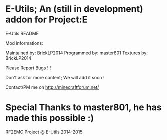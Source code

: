E-Utils; An (still in development) addon for Project:E
================================================================================
E-Utils README

Mod informations:

Maintained by: BrickLP2014
Programmed by: master801
Textures by: BrickLP2014

Please Report Bugs !!!

Don't ask for more content; We will add it soon !

Contact/PM me on http://minecraftforum.net/

Special Thanks to master801, he has made this possible :)
================================================================================

RF2EMC Project @ E-Utils 2014-2015



